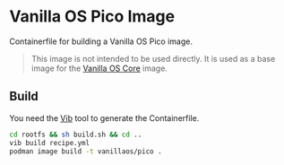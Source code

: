 # Vanilla OS Pico Image

Containerfile for building a Vanilla OS Pico image.

> This image is not intended to be used directly. It is used as a base image for the [Vanilla OS Core](https://github.com/vanilla-os/core-image) image.

## Build

You need the [Vib](https://github.com/vanilla-os/Vib) tool to generate the Containerfile.

```bash
cd rootfs && sh build.sh && cd ..
vib build recipe.yml
podman image build -t vanillaos/pico .
```
